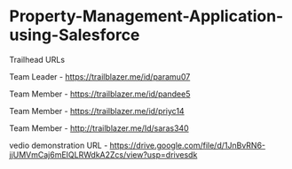 # Property-Management-Application-using-Salesforce

Trailhead URLs

Team Leader -  https://trailblazer.me/id/paramu07

Team Member - https://trailblazer.me/id/pandee5

Team Member - https://trailblazer.me/id/priyc14

Team Member - http://trailblazer.me/Id/saras340

vedio demonstration URL -
https://drive.google.com/file/d/1JnBvRN6-jjUMVmCaj6mEIQLRWdkA2Zcs/view?usp=drivesdk
